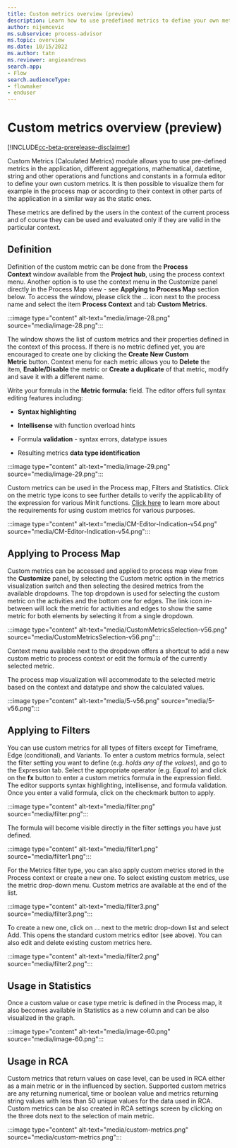 ```yaml
---
title: Custom metrics overview (preview)
description: Learn how to use predefined metrics to define your own metrics in the minit desktop application in process advisor.
author: nijemcevic
ms.subservice: process-advisor
ms.topic: overview
ms.date: 10/15/2022
ms.author: tatn
ms.reviewer: angieandrews
search.app:
- Flow
search.audienceType:
- flowmaker
- enduser
---
```


# Custom metrics overview (preview)

[!INCLUDE[cc-beta-prerelease-disclaimer](../includes/cc-beta-prerelease-disclaimer.md)]

Custom Metrics (Calculated Metrics) module allows you to use pre-defined metrics in the application, different aggregations, mathematical, datetime, string and other operations and functions and constants in a formula editor to define your own custom metrics. It is then possible to visualize them for example in the process map or according to their context in other parts of the application in a similar way as the static ones.

These metrics are defined by the users in the context of the current process and of course they can be used and evaluated only if they are valid in the particular context.

## Definition

Definition of the custom metric can be done from the **Process Context** window available from the **Project hub**, using the process context menu. Another option is to use the context menu in the Customize panel directly in the Process Map view - see **Applying to Process Map** section below. To access the window, please click the ... icon next to the process name and select the item **Process Context** and tab **Custom Metrics**.

:::image type="content" alt-text="media/image-28.png" source="media/image-28.png":::

The window shows the list of custom metrics and their properties defined in the context of this process. If there is no metric defined yet, you are encouraged to create one by clicking the **Create New Custom Metric** button. Context menu for each metric allows you to **Delete** the item, **Enable/Disable** the metric or **Create a duplicate** of that metric, modify and save it with a different name.

Write your formula in the **Metric formula:** field. The editor offers full syntax editing features including:

- **Syntax highlighting**

- **Intellisense** with function overload hints

- Formula **validation** - syntax errors, datatype issues

- Resulting metrics **data type identification**

:::image type="content" alt-text="media/image-29.png" source="media/image-29.png":::

Custom metrics can be used in the Process map, Filters and Statistics. Click on the metric type icons to see further details to verify the applicability of the expression for various Minit functions. [Click here](requirements-for-application.md) to learn more about the requirements for using custom metrics for various purposes.

:::image type="content" alt-text="media/CM-Editor-Indication-v54.png" source="media/CM-Editor-Indication-v54.png":::

## Applying to Process Map

Custom metrics can be accessed and applied to process map view from the **Customize** panel, by selecting the Custom metric option in the metrics visualization switch and then selecting the desired metrics from the available dropdowns. The top dropdown is used for selecting the custom metric on the activities and the bottom one for edges. The link icon in-between will lock the metric for activities and edges to show the same metric for both elements by selecting it from a single dropdown.

:::image type="content" alt-text="media/CustomMetricsSelection-v56.png" source="media/CustomMetricsSelection-v56.png":::

Context menu available next to the dropdown offers a shortcut to add a new custom metric to process context or edit the formula of the currently selected metric.

The process map visualization will accommodate to the selected metric based on the context and datatype and show the calculated values.

:::image type="content" alt-text="media/5-v56.png" source="media/5-v56.png":::

## Applying to Filters

You can use custom metrics for all types of filters except for Timeframe, Edge (conditional), and Variants. To enter a custom metrics formula, select the filter setting you want to define (e.g. *holds any of the values*), and go to the Expression tab. Select the appropriate operator (e.g. *Equal to*) and click on the **fx** button to enter a custom metrics formula in the expression field. The editor supports syntax highlighting, intellisense, and formula validation. Once you enter a valid formula, click on the checkmark button to apply.

:::image type="content" alt-text="media/filter.png" source="media/filter.png":::

The formula will become visible directly in the filter settings you have just defined.

:::image type="content" alt-text="media/filter1.png" source="media/filter1.png":::

For the Metrics filter type, you can also apply custom metrics stored in the Process context or create a new one. To select existing custom metrics, use the metric drop-down menu. Custom metrics are available at the end of the list.

:::image type="content" alt-text="media/filter3.png" source="media/filter3.png":::

To create a new one, click on ... next to the metric drop-down list and select Add. This opens the standard custom metrics editor (see above). You can also edit and delete existing custom metrics here.

:::image type="content" alt-text="media/filter2.png" source="media/filter2.png":::

## Usage in Statistics

Once a custom value or case type metric is defined in the Process map, it also becomes available in Statistics as a new column and can be also visualized in the graph.

:::image type="content" alt-text="media/image-60.png" source="media/image-60.png":::

## Usage in RCA

Custom metrics that return values on case level, can be used in RCA either as a main metric or in the influenced by section. Supported custom metrics are any returning numerical, time or boolean value and metrics returning string values with less than 50 unique values for the data used in RCA.
Custom metrics can be also created in RCA settings screen by clicking on the three dots next to the selection of main metric.

:::image type="content" alt-text="media/custom-metrics.png" source="media/custom-metrics.png":::


